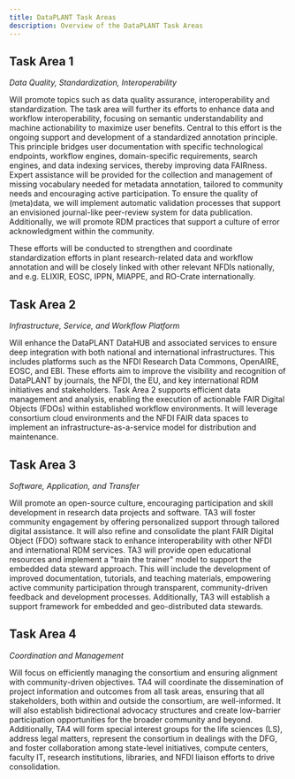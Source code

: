 ```yaml
---
title: DataPLANT Task Areas
description: Overview of the DataPLANT Task Areas
---
```


## Task Area 1

_Data Quality, Standardization, Interoperability_ 

Will promote topics such as data quality assurance, interoperability and standardization. The task area will further its efforts to enhance data and workflow interoperability, focusing on semantic understandability and machine actionability to maximize user benefits. Central to this effort is the ongoing support and development of a standardized annotation principle. This principle bridges user documentation with specific technological endpoints, workflow engines, domain-specific requirements, search engines, and data indexing services, thereby improving data FAIRness. Expert assistance will be provided for the collection and management of missing vocabulary needed for metadata
annotation, tailored to community needs and encouraging active participation. To ensure the quality of (meta)data, we will implement automatic validation processes that support an envisioned journal-like peer-review system for data publication. Additionally, we will promote RDM practices that support a culture of error acknowledgment within the community.

These efforts will be conducted to strengthen and coordinate standardization efforts in plant research-related data and workflow annotation and will be closely linked with other relevant NFDIs nationally, and e.g. ELIXIR, EOSC, IPPN, MIAPPE, and RO-Crate internationally.

## Task Area 2
_Infrastructure, Service, and Workflow Platform_

Will enhance the DataPLANT DataHUB and associated services to ensure deep integration with both national and international infrastructures. 
This includes platforms such as the NFDI Research Data Commons, OpenAIRE, EOSC, and EBI. 
These efforts aim to improve the visibility and recognition of DataPLANT by journals, the NFDI, the EU, and key international RDM initiatives and stakeholders. 
Task Area 2 supports efficient data management and analysis, enabling the execution of actionable FAIR Digital Objects (FDOs) within established workflow environments. 
It will leverage consortium cloud environments and the NFDI FAIR data spaces to implement an infrastructure-as-a-service model for distribution and maintenance.

## Task Area 3

_Software, Application, and Transfer_ 

Will promote an open-source culture, encouraging participation and skill development in research data projects and software. 
TA3 will foster community engagement by offering personalized support through tailored digital assistance. 
It will also refine and consolidate the plant FAIR Digital Object (FDO) software stack to enhance interoperability with other NFDI and international RDM services. 
TA3 will provide open educational resources and implement a "train the trainer" model to support the embedded data steward approach. 
This will include the development of improved documentation, tutorials, and teaching materials, empowering active community participation through transparent, community-driven feedback and development processes. 
Additionally, TA3 will establish a support framework for embedded and geo-distributed data stewards.

## Task Area 4

_Coordination and Management_ 

Will focus on efficiently managing the consortium and ensuring alignment with community-driven objectives. 
TA4 will coordinate the dissemination of project information and outcomes from all task areas, ensuring that all stakeholders, both within and outside the consortium, are well-informed. 
It will also establish bidirectional advocacy structures and create low-barrier participation opportunities for the broader community and beyond. 
Additionally, TA4 will form special interest groups for the life sciences (LS), address legal matters, represent the consortium in dealings with the DFG, and foster collaboration among state-level initiatives, compute centers, faculty IT, research institutions, libraries, and NFDI liaison efforts to drive consolidation.
